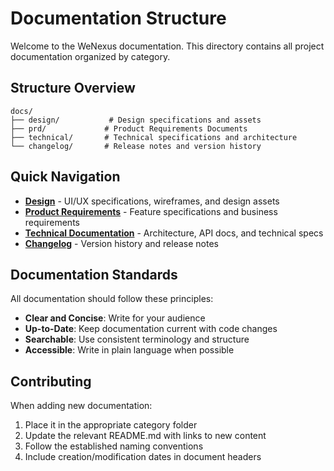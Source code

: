 # Documentation Structure

Welcome to the WeNexus documentation. This directory contains all project documentation organized by
category.

## Structure Overview

```
docs/
├── design/           # Design specifications and assets
├── prd/             # Product Requirements Documents
├── technical/       # Technical specifications and architecture
└── changelog/       # Release notes and version history
```

## Quick Navigation

- **[Design](./design/README.md)** - UI/UX specifications, wireframes, and design assets
- **[Product Requirements](./prd/README.md)** - Feature specifications and business requirements
- **[Technical Documentation](./technical/README.md)** - Architecture, API docs, and technical specs
- **[Changelog](./changelog/README.md)** - Version history and release notes

## Documentation Standards

All documentation should follow these principles:

- **Clear and Concise**: Write for your audience
- **Up-to-Date**: Keep documentation current with code changes
- **Searchable**: Use consistent terminology and structure
- **Accessible**: Write in plain language when possible

## Contributing

When adding new documentation:

1. Place it in the appropriate category folder
2. Update the relevant README.md with links to new content
3. Follow the established naming conventions
4. Include creation/modification dates in document headers
